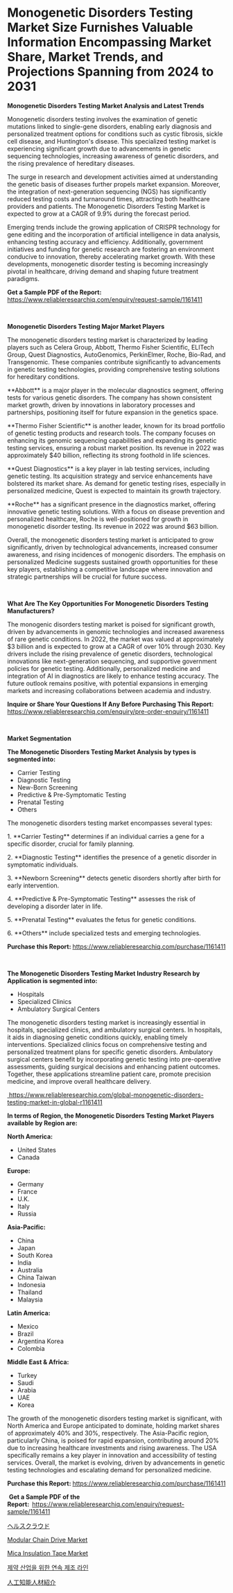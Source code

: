 <p><h1>Monogenetic Disorders Testing Market Size Furnishes Valuable Information Encompassing Market Share, Market Trends, and Projections Spanning from 2024 to 2031</h1></p><p><strong>Monogenetic Disorders Testing Market Analysis and Latest Trends</strong></p>
<p><p>Monogenetic disorders testing involves the examination of genetic mutations linked to single-gene disorders, enabling early diagnosis and personalized treatment options for conditions such as cystic fibrosis, sickle cell disease, and Huntington's disease. This specialized testing market is experiencing significant growth due to advancements in genetic sequencing technologies, increasing awareness of genetic disorders, and the rising prevalence of hereditary diseases.</p><p>The surge in research and development activities aimed at understanding the genetic basis of diseases further propels market expansion. Moreover, the integration of next-generation sequencing (NGS) has significantly reduced testing costs and turnaround times, attracting both healthcare providers and patients. The Monogenetic Disorders Testing Market is expected to grow at a CAGR of 9.9% during the forecast period. </p><p>Emerging trends include the growing application of CRISPR technology for gene editing and the incorporation of artificial intelligence in data analysis, enhancing testing accuracy and efficiency. Additionally, government initiatives and funding for genetic research are fostering an environment conducive to innovation, thereby accelerating market growth. With these developments, monogenetic disorder testing is becoming increasingly pivotal in healthcare, driving demand and shaping future treatment paradigms.</p></p>
<p><strong>Get a Sample PDF of the Report:&nbsp;</strong> <a href="https://www.reliableresearchiq.com/enquiry/request-sample/1161411">https://www.reliableresearchiq.com/enquiry/request-sample/1161411</a></p>
<p>&nbsp;</p>
<p><strong>Monogenetic Disorders Testing Major Market Players</strong></p>
<p><p>The monogenetic disorders testing market is characterized by leading players such as Celera Group, Abbott, Thermo Fisher Scientific, ELITech Group, Quest Diagnostics, AutoGenomics, PerkinElmer, Roche, Bio-Rad, and Transgenomic. These companies contribute significantly to advancements in genetic testing technologies, providing comprehensive testing solutions for hereditary conditions.</p><p>**Abbott** is a major player in the molecular diagnostics segment, offering tests for various genetic disorders. The company has shown consistent market growth, driven by innovations in laboratory processes and partnerships, positioning itself for future expansion in the genetics space.</p><p>**Thermo Fisher Scientific** is another leader, known for its broad portfolio of genetic testing products and research tools. The company focuses on enhancing its genomic sequencing capabilities and expanding its genetic testing services, ensuring a robust market position. Its revenue in 2022 was approximately $40 billion, reflecting its strong foothold in life sciences.</p><p>**Quest Diagnostics** is a key player in lab testing services, including genetic testing. Its acquisition strategy and service enhancements have bolstered its market share. As demand for genetic testing rises, especially in personalized medicine, Quest is expected to maintain its growth trajectory.</p><p>**Roche** has a significant presence in the diagnostics market, offering innovative genetic testing solutions. With a focus on disease prevention and personalized healthcare, Roche is well-positioned for growth in monogenetic disorder testing. Its revenue in 2022 was around $63 billion.</p><p>Overall, the monogenetic disorders testing market is anticipated to grow significantly, driven by technological advancements, increased consumer awareness, and rising incidences of monogenic disorders. The emphasis on personalized Medicine suggests sustained growth opportunities for these key players, establishing a competitive landscape where innovation and strategic partnerships will be crucial for future success.</p></p>
<p>&nbsp;</p>
<p><strong>What Are The Key Opportunities For Monogenetic Disorders Testing Manufacturers?</strong></p>
<p><p>The monogenic disorders testing market is poised for significant growth, driven by advancements in genomic technologies and increased awareness of rare genetic conditions. In 2022, the market was valued at approximately $3 billion and is expected to grow at a CAGR of over 10% through 2030. Key drivers include the rising prevalence of genetic disorders, technological innovations like next-generation sequencing, and supportive government policies for genetic testing. Additionally, personalized medicine and integration of AI in diagnostics are likely to enhance testing accuracy. The future outlook remains positive, with potential expansions in emerging markets and increasing collaborations between academia and industry.</p></p>
<p><strong>Inquire or Share Your Questions If Any Before Purchasing This Report:</strong> <a href="https://www.reliableresearchiq.com/enquiry/pre-order-enquiry/1161411">https://www.reliableresearchiq.com/enquiry/pre-order-enquiry/1161411</a></p>
<p>&nbsp;</p>
<p><strong>Market Segmentation</strong></p>
<p><strong>The Monogenetic Disorders Testing Market Analysis by types is segmented into:</strong></p>
<p><ul><li>Carrier Testing</li><li>Diagnostic Testing</li><li>New-Born Screening</li><li>Predictive & Pre-Symptomatic Testing</li><li>Prenatal Testing</li><li>Others</li></ul></p>
<p><p>The monogenetic disorders testing market encompasses several types: </p><p>1. **Carrier Testing** determines if an individual carries a gene for a specific disorder, crucial for family planning.</p><p>2. **Diagnostic Testing** identifies the presence of a genetic disorder in symptomatic individuals. </p><p>3. **Newborn Screening** detects genetic disorders shortly after birth for early intervention. </p><p>4. **Predictive & Pre-Symptomatic Testing** assesses the risk of developing a disorder later in life. </p><p>5. **Prenatal Testing** evaluates the fetus for genetic conditions. </p><p>6. **Others** include specialized tests and emerging technologies.</p></p>
<p><strong>Purchase this Report:&nbsp;</strong><a href="https://www.reliableresearchiq.com/purchase/1161411">https://www.reliableresearchiq.com/purchase/1161411</a></p>
<p>&nbsp;</p>
<p><strong>The Monogenetic Disorders Testing Market Industry Research by Application is segmented into:</strong></p>
<p><ul><li>Hospitals</li><li>Specialized Clinics</li><li>Ambulatory Surgical Centers</li></ul></p>
<p><p>The monogenetic disorders testing market is increasingly essential in hospitals, specialized clinics, and ambulatory surgical centers. In hospitals, it aids in diagnosing genetic conditions quickly, enabling timely interventions. Specialized clinics focus on comprehensive testing and personalized treatment plans for specific genetic disorders. Ambulatory surgical centers benefit by incorporating genetic testing into pre-operative assessments, guiding surgical decisions and enhancing patient outcomes. Together, these applications streamline patient care, promote precision medicine, and improve overall healthcare delivery.</p></p>
<p><a href="https://www.reliableresearchiq.com/global-monogenetic-disorders-testing-market-in-global-r1161411">&nbsp;https://www.reliableresearchiq.com/global-monogenetic-disorders-testing-market-in-global-r1161411</a></p>
<p><strong>In terms of Region, the Monogenetic Disorders Testing Market Players available by Region are:</strong></p>
<p>
    <p> <strong> North America: </strong>
        <ul>
            <li>United States</li>
            <li>Canada</li>
        </ul>
        </p> 
    <p> <strong> Europe: </strong>
        <ul>
            <li>Germany</li>
            <li>France</li>
            <li>U.K.</li>
            <li>Italy</li>
            <li>Russia</li>
        </ul>
        </p> 
    <p> <strong> Asia-Pacific: </strong>
        <ul>
            <li>China</li>
            <li>Japan</li>
            <li>South Korea</li>
            <li>India</li>
            <li>Australia</li>
            <li>China Taiwan</li>
            <li>Indonesia</li>
            <li>Thailand</li>
            <li>Malaysia</li>
        </ul>
        </p> 
    <p> <strong> Latin America: </strong>
        <ul>
            <li>Mexico</li>
            <li>Brazil</li>
            <li>Argentina Korea</li>
            <li>Colombia</li>
        </ul>
        </p> 
    <p> <strong> Middle East & Africa: </strong>
        <ul>
            <li>Turkey</li>
            <li>Saudi</li>
            <li>Arabia</li>
            <li>UAE</li>
            <li>Korea</li>
        </ul>
    </p>
    </p>
<p><p>The growth of the monogenetic disorders testing market is significant, with North America and Europe anticipated to dominate, holding market shares of approximately 40% and 30%, respectively. The Asia-Pacific region, particularly China, is poised for rapid expansion, contributing around 20% due to increasing healthcare investments and rising awareness. The USA specifically remains a key player in innovation and accessibility of testing services. Overall, the market is evolving, driven by advancements in genetic testing technologies and escalating demand for personalized medicine.</p></p>
<p><strong>Purchase this Report: </strong><a href="https://www.reliableresearchiq.com/purchase/1161411">https://www.reliableresearchiq.com/purchase/1161411</a></p>
<p>&nbsp;<strong>Get a Sample PDF of the Report:&nbsp;&nbsp;</strong><a href="https://www.reliableresearchiq.com/enquiry/request-sample/1161411">https://www.reliableresearchiq.com/enquiry/request-sample/1161411</a></p>
<p><strong></strong></p>
<p><p><a href="https://medium.com/@vedakuvlis2023/health-cloud-market-%E3%81%AE%E3%82%B0%E3%83%AD%E3%83%BC%E3%83%90%E3%83%AB%E5%B8%82%E5%A0%B4%E6%A6%82%E8%A6%81%E3%81%AF-%E4%B8%96%E7%95%8C%E3%81%8A%E3%82%88%E3%81%B3%E4%B8%BB%E8%A6%81%E5%B8%82%E5%A0%B4%E3%81%AB%E3%81%8A%E3%81%91%E3%82%8B%E6%A5%AD%E7%95%8C%E3%81%AB%E5%BD%B1%E9%9F%BF%E3%82%92%E4%B8%8E%E3%81%88%E3%82%8B%E4%B8%BB%E8%A6%81%E3%81%AA%E3%83%88%E3%83%AC%E3%83%B3%E3%83%89%E3%81%AB%E3%81%A4%E3%81%84%E3%81%A6-%E7%8B%AC%E8%87%AA%E3%81%AE%E8%A6%96%E7%82%B9%E3%82%92%E6%8F%90%E4%BE%9B%E3%81%97%E3%81%BE%E3%81%99-3bdbda7aac00">ヘルスクラウド</a></p><p><a href="https://github.com/NathanColeman327/Market-Research-Report-List-1/blob/main/modular-chain-drive-market.md">Modular Chain Drive Market</a></p><p><a href="https://issuu.com/reportprime-2/docs/mica-insulation-tape-market-size-20_b378da5cd19ac2">Mica Insulation Tape Market</a></p><p><a href="https://medium.com/@robertojones8678/continuous-manufacturing-lines-for-pharma-market-%EC%9D%98-%EA%B8%80%EB%A1%9C%EB%B2%8C-%EC%8B%9C%EC%9E%A5-%EA%B0%9C%EC%9A%94%EB%8A%94-%EC%A0%84-%EC%84%B8%EA%B3%84-%EB%B0%8F-%EC%A3%BC%EC%9A%94-%EC%8B%9C%EC%9E%A5%EC%9D%98-%EC%82%B0%EC%97%85%EC%97%90-%EC%98%81%ED%96%A5%EC%9D%84-%EB%AF%B8%EC%B9%98%EB%8A%94-%EC%A3%BC%EC%9A%94-%ED%8A%B8%EB%A0%8C%EB%93%9C%EC%97%90-d20cb1e3c60f">제약 산업을 위한 연속 제조 라인</a></p><p><a href="https://medium.com/@vedakuvlis2023/ai-recruitment-market-%E3%81%AE%E3%82%B0%E3%83%AD%E3%83%BC%E3%83%90%E3%83%AB%E5%B8%82%E5%A0%B4%E6%A6%82%E8%A6%81%E3%81%AF-%E4%B8%96%E7%95%8C%E3%81%8A%E3%82%88%E3%81%B3%E4%B8%BB%E8%A6%81%E5%B8%82%E5%A0%B4%E3%81%AB%E3%81%8A%E3%81%91%E3%82%8B%E6%A5%AD%E7%95%8C%E3%81%AB%E5%BD%B1%E9%9F%BF%E3%82%92%E4%B8%8E%E3%81%88%E3%82%8B%E4%B8%BB%E8%A6%81%E3%81%AA%E3%83%88%E3%83%AC%E3%83%B3%E3%83%89%E3%81%AB%E3%81%A4%E3%81%84%E3%81%A6-%E7%8B%AC%E8%87%AA%E3%81%AE%E8%A6%96%E7%82%B9%E3%82%92%E6%8F%90%E4%BE%9B%E3%81%97%E3%81%BE%E3%81%99-ad5730634f18">人工知能人材紹介</a></p></p>